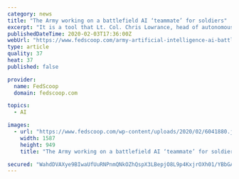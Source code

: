 ```yaml
---
category: news
title: "The Army working on a battlefield AI ‘teammate’ for soldiers"
excerpt: "It is a tool that Lt. Col. Chris Lowrance, head of autonomous systems with the Army’s AI Task Force, said will act as a “teammate” and reduce “cognitive load” by alerting soldiers of incoming threats. Soldiers in vehicles or holding mobile devices will be able to customize the feed of data that the ATC-MCAS will show and alert them ..."
publishedDateTime: 2020-02-03T17:36:00Z
webUrl: "https://www.fedscoop.com/army-artificial-intelligence-ai-battlefield-systems/"
type: article
quality: 37
heat: 37
published: false

provider:
  name: FedScoop
  domain: fedscoop.com

topics:
  - AI

images:
  - url: "https://www.fedscoop.com/wp-content/uploads/2020/02/6041880.jpg"
    width: 1587
    height: 949
    title: "The Army working on a battlefield AI ‘teammate’ for soldiers"

secured: "WahdDVAXye9BIwaUfUuRNPnmQNkOZhQspX3LBepjO8L9p4KxjrOXh01/YBbGA8h0DANEZsil9630mjuN0/xmZMGfSo2XvREZUBcm/12vJZA403Jhub01kkDcIXo9fkt2JtNBgmfVFJvVH2riyhTSiSftZlpoT6Eai9CerlOTsZnQSJfvuBQw5AZXgVp26BDpsSH7YmZ5Rt9u6BGAFFAjdBZLovVbrZ44xxw7icBixoSBJGGAmwDI/2PbhJ2vAwgGIE5QWF65X2v8SAhDJ3DxXPd5TPps0IR0IA6+IdzyB2paPmPsIcy1SMWvg0iyNj9q;XQd8HEaKEmcK0K1Zc2lEWA=="
---
```


